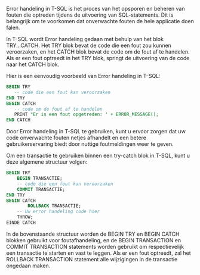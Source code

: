 Error handeling in T-SQL is het proces van het opsporen en beheren van fouten die optreden tijdens de uitvoering van SQL-statements. Dit is belangrijk om te voorkomen dat onverwachte fouten de hele applicatie doen falen.

In T-SQL wordt Error handeling gedaan met behulp van het blok TRY...CATCH. Het TRY blok bevat de code die een fout zou kunnen veroorzaken, en het CATCH blok bevat de code om de fout af te handelen. Als er een fout optreedt in het TRY blok, springt de uitvoering van de code naar het CATCH blok.

Hier is een eenvoudig voorbeeld van Error handeling in T-SQL:

```sql
BEGIN TRY
   -- code die een fout kan veroorzaken   
END TRY
BEGIN CATCH
   -- code om de fout af te handelen
   PRINT "Er is een fout opgetreden: ' + ERROR_MESSAGE();
END CATCH
```

Door Error handeling in T-SQL te gebruiken, kunt u ervoor zorgen dat uw code onverwachte fouten netjes afhandelt en een betere gebruikerservaring biedt door nuttige foutmeldingen weer te geven.

Om een transactie te gebruiken binnen een try-catch blok in T-SQL, kunt u deze algemene structuur volgen:

```sql
BEGIN TRY
    BEGIN TRANSACTIE;
    -- code die een fout kan veroorzaken
    COMMIT TRANSACTIE;
END TRY
BEGIN CATCH    
        ROLLBACK TRANSACTIE;
    -- Uw error handeling code hier
    THROW;
EINDE CATCH
```

In de bovenstaande structuur worden de BEGIN TRY en BEGIN CATCH blokken gebruikt voor foutafhandeling, en de BEGIN TRANSACTION en COMMIT TRANSACTION statements worden gebruikt om respectievelijk een transactie te starten en vast te leggen. Als er een fout optreedt, zal het ROLLBACK TRANSACTION statement alle wijzigingen in de transactie ongedaan maken.
